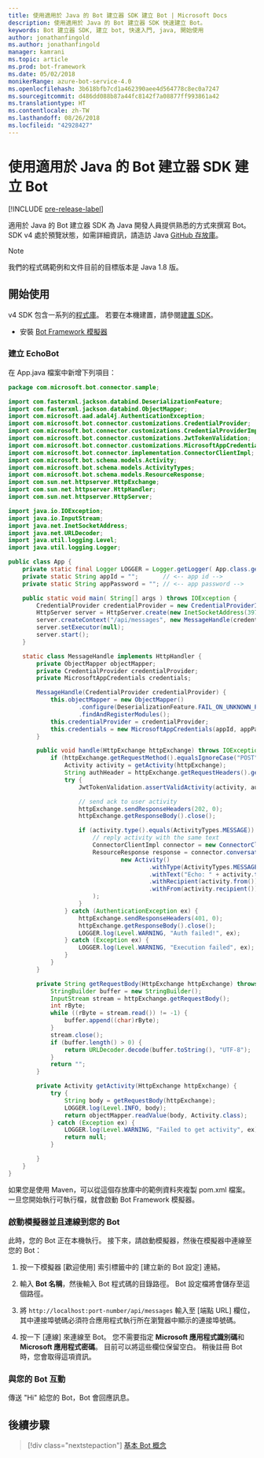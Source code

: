 ```yaml
---
title: 使用適用於 Java 的 Bot 建立器 SDK 建立 Bot | Microsoft Docs
description: 使用適用於 Java 的 Bot 建立器 SDK 快速建立 Bot。
keywords: Bot 建立器 SDK, 建立 bot, 快速入門, java, 開始使用
author: jonathanfingold
ms.author: jonathanfingold
manager: kamrani
ms.topic: article
ms.prod: bot-framework
ms.date: 05/02/2018
monikerRange: azure-bot-service-4.0
ms.openlocfilehash: 3b618bfb7cd1a462390aee4d564778c8ec0a7247
ms.sourcegitcommit: d486dd088b87a44fc8142f7a08877ff993861a42
ms.translationtype: HT
ms.contentlocale: zh-TW
ms.lasthandoff: 08/26/2018
ms.locfileid: "42928427"
---
```

# <a name="create-a-bot-with-the-bot-builder-sdk-for-java"></a>使用適用於 Java 的 Bot 建立器 SDK 建立 Bot
[!INCLUDE [pre-release-label](../includes/pre-release-label.md)]

適用於 Java 的 Bot 建立器 SDK 為 Java 開發人員提供熟悉的方式來撰寫 Bot。 SDK v4 處於預覽狀態，如需詳細資訊，請造訪 Java [GitHub 存放庫](https://github.com/Microsoft/botbuilder-java)。

> [!NOTE]
> 我們的程式碼範例和文件目前的目標版本是 Java 1.8 版。

## <a name="getting-started"></a>開始使用

v4 SDK 包含一系列的[程式庫](https://github.com/Microsoft/botbuilder-java/tree/master/libraries)。 若要在本機建置，請參閱[建置 SDK](https://github.com/Microsoft/botbuilder-java/wiki/building-the-sdk)。

- 安裝 [Bot Framework 模擬器](https://github.com/Microsoft/BotFramework-Emulator/releases)

### <a name="create-echobot"></a>建立 EchoBot

在 App.java 檔案中新增下列項目：

```Java
package com.microsoft.bot.connector.sample;

import com.fasterxml.jackson.databind.DeserializationFeature;
import com.fasterxml.jackson.databind.ObjectMapper;
import com.microsoft.aad.adal4j.AuthenticationException;
import com.microsoft.bot.connector.customizations.CredentialProvider;
import com.microsoft.bot.connector.customizations.CredentialProviderImpl;
import com.microsoft.bot.connector.customizations.JwtTokenValidation;
import com.microsoft.bot.connector.customizations.MicrosoftAppCredentials;
import com.microsoft.bot.connector.implementation.ConnectorClientImpl;
import com.microsoft.bot.schema.models.Activity;
import com.microsoft.bot.schema.models.ActivityTypes;
import com.microsoft.bot.schema.models.ResourceResponse;
import com.sun.net.httpserver.HttpExchange;
import com.sun.net.httpserver.HttpHandler;
import com.sun.net.httpserver.HttpServer;

import java.io.IOException;
import java.io.InputStream;
import java.net.InetSocketAddress;
import java.net.URLDecoder;
import java.util.logging.Level;
import java.util.logging.Logger;

public class App {
    private static final Logger LOGGER = Logger.getLogger( App.class.getName() );
    private static String appId = "";       // <-- app id -->
    private static String appPassword = ""; // <-- app password -->

    public static void main( String[] args ) throws IOException {
        CredentialProvider credentialProvider = new CredentialProviderImpl(appId, appPassword);
        HttpServer server = HttpServer.create(new InetSocketAddress(3978), 0);
        server.createContext("/api/messages", new MessageHandle(credentialProvider));
        server.setExecutor(null);
        server.start();
    }

    static class MessageHandle implements HttpHandler {
        private ObjectMapper objectMapper;
        private CredentialProvider credentialProvider;
        private MicrosoftAppCredentials credentials;

        MessageHandle(CredentialProvider credentialProvider) {
            this.objectMapper = new ObjectMapper()
                    .configure(DeserializationFeature.FAIL_ON_UNKNOWN_PROPERTIES, false)
                    .findAndRegisterModules();
            this.credentialProvider = credentialProvider;
            this.credentials = new MicrosoftAppCredentials(appId, appPassword);
        }

        public void handle(HttpExchange httpExchange) throws IOException {
            if (httpExchange.getRequestMethod().equalsIgnoreCase("POST")) {
                Activity activity = getActivity(httpExchange);
                String authHeader = httpExchange.getRequestHeaders().getFirst("Authorization");
                try {
                    JwtTokenValidation.assertValidActivity(activity, authHeader, credentialProvider);

                    // send ack to user activity
                    httpExchange.sendResponseHeaders(202, 0);
                    httpExchange.getResponseBody().close();

                    if (activity.type().equals(ActivityTypes.MESSAGE)) {
                        // reply activity with the same text
                        ConnectorClientImpl connector = new ConnectorClientImpl(activity.serviceUrl(), this.credentials);
                        ResourceResponse response = connector.conversations().sendToConversation(activity.conversation().id(),
                                new Activity()
                                        .withType(ActivityTypes.MESSAGE)
                                        .withText("Echo: " + activity.text())
                                        .withRecipient(activity.from())
                                        .withFrom(activity.recipient())
                        );
                    }
                } catch (AuthenticationException ex) {
                    httpExchange.sendResponseHeaders(401, 0);
                    httpExchange.getResponseBody().close();
                    LOGGER.log(Level.WARNING, "Auth failed!", ex);
                } catch (Exception ex) {
                    LOGGER.log(Level.WARNING, "Execution failed", ex);
                }
            }
        }

        private String getRequestBody(HttpExchange httpExchange) throws IOException {
            StringBuilder buffer = new StringBuilder();
            InputStream stream = httpExchange.getRequestBody();
            int rByte;
            while ((rByte = stream.read()) != -1) {
                buffer.append((char)rByte);
            }
            stream.close();
            if (buffer.length() > 0) {
                return URLDecoder.decode(buffer.toString(), "UTF-8");
            }
            return "";
        }

        private Activity getActivity(HttpExchange httpExchange) {
            try {
                String body = getRequestBody(httpExchange);
                LOGGER.log(Level.INFO, body);
                return objectMapper.readValue(body, Activity.class);
            } catch (Exception ex) {
                LOGGER.log(Level.WARNING, "Failed to get activity", ex);
                return null;
            }

        }
    }
}
```

如果您是使用 Maven，可以從這個存放庫中的範例資料夾複製 pom.xml 檔案。 一旦您開始執行可執行檔，就會啟動 Bot Framework 模擬器。

### <a name="start-the-emulator-and-connect-your-bot"></a>啟動模擬器並且連線到您的 Bot

此時，您的 Bot 正在本機執行。
接下來，請啟動模擬器，然後在模擬器中連線至您的 Bot：

1. 按一下模擬器 [歡迎使用] 索引標籤中的 [建立新的 Bot 設定] 連結。 

2. 輸入 **Bot 名稱**，然後輸入 Bot 程式碼的目錄路徑。 Bot 設定檔將會儲存至這個路徑。

3. 將 `http://localhost:port-number/api/messages` 輸入至 [端點 URL] 欄位，其中連接埠號碼必須符合應用程式執行所在瀏覽器中顯示的連接埠號碼。

4. 按一下 [連線] 來連線至 Bot。 您不需要指定 **Microsoft 應用程式識別碼**和 **Microsoft 應用程式密碼**。 目前可以將這些欄位保留空白。 稍後註冊 Bot 時，您會取得這項資訊。

### <a name="interact-with-your-bot"></a>與您的 Bot 互動
傳送 "Hi" 給您的 Bot，Bot 會回應訊息。

## <a name="next-steps"></a>後續步驟

> [!div class="nextstepaction"]
> [基本 Bot 概念](../v4sdk/bot-builder-basics.md)
